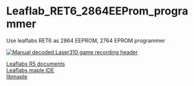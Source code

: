 # Leaflab_RET6_2864EEProm_programmer
Use leaflabs RET6 as 2864 EEPROM, 2764 EPROM programmer

[![Manual decoded Laser310 game recording header](https://raw.githubusercontent.com/yuanb/Leaflabs_RET6_2864EEProm_programmer/master/images/IMG_2249.jpg)](https://raw.githubusercontent.com/yuanb/Leaflabs_RET6_2864EEProm_programmer/master/images/IMG_2249.jpg)<br />

[Leaflabs R5 documents](http://docs.leaflabs.com/docs.leaflabs.com/index.html)<br />
[Leaflabs maple IDE](https://github.com/leaflabs/maple)<br />
[libmaple](https://github.com/leaflabs/libmaple)<br />
